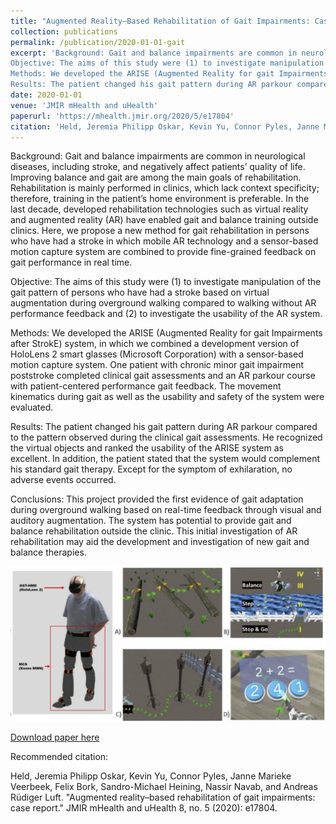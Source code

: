 ```yaml
---
title: "Augmented Reality–Based Rehabilitation of Gait Impairments: Case Report"
collection: publications
permalink: /publication/2020-01-01-gait
excerpt: 'Background: Gait and balance impairments are common in neurological diseases, including stroke, and negatively affect patients’ quality of life. Improving balance and gait are among the main goals of rehabilitation. Rehabilitation is mainly performed in clinics, which lack context specificity; therefore, training in the patient’s home environment is preferable. In the last decade, developed rehabilitation technologies such as virtual reality and augmented reality (AR) have enabled gait and balance training outside clinics. Here, we propose a new method for gait rehabilitation in persons who have had a stroke in which mobile AR technology and a sensor-based motion capture system are combined to provide fine-grained feedback on gait performance in real time.
Objective: The aims of this study were (1) to investigate manipulation of the gait pattern of persons who have had a stroke based on virtual augmentation during overground walking compared to walking without AR performance feedback and (2) to investigate the usability of the AR system.
Methods: We developed the ARISE (Augmented Reality for gait Impairments after StrokE) system, in which we combined a development version of HoloLens 2 smart glasses (Microsoft Corporation) with a sensor-based motion capture system. One patient with chronic minor gait impairment poststroke completed clinical gait assessments and an AR parkour course with patient-centered performance gait feedback. The movement kinematics during gait as well as the usability and safety of the system were evaluated.
Results: The patient changed his gait pattern during AR parkour compared to the pattern …'
date: 2020-01-01
venue: 'JMIR mHealth and uHealth'
paperurl: 'https://mhealth.jmir.org/2020/5/e17804'
citation: 'Held, Jeremia Philipp Oskar, Kevin Yu, Connor Pyles, Janne Marieke Veerbeek, Felix Bork, Sandro-Michael Heining, Nassir Navab, and Andreas Rüdiger Luft. "Augmented reality–based rehabilitation of gait impairments: case report." JMIR mHealth and uHealth 8, no. 5 (2020): e17804.'
---
```

Background:
Gait and balance impairments are common in neurological diseases, including stroke, and negatively affect patients’ quality of life. Improving balance and gait are among the main goals of rehabilitation. Rehabilitation is mainly performed in clinics, which lack context specificity; therefore, training in the patient’s home environment is preferable. In the last decade, developed rehabilitation technologies such as virtual reality and augmented reality (AR) have enabled gait and balance training outside clinics. Here, we propose a new method for gait rehabilitation in persons who have had a stroke in which mobile AR technology and a sensor-based motion capture system are combined to provide fine-grained feedback on gait performance in real time.

Objective:
The aims of this study were (1) to investigate manipulation of the gait pattern of persons who have had a stroke based on virtual augmentation during overground walking compared to walking without AR performance feedback and (2) to investigate the usability of the AR system.

Methods:
We developed the ARISE (Augmented Reality for gait Impairments after StrokE) system, in which we combined a development version of HoloLens 2 smart glasses (Microsoft Corporation) with a sensor-based motion capture system. One patient with chronic minor gait impairment poststroke completed clinical gait assessments and an AR parkour course with patient-centered performance gait feedback. The movement kinematics during gait as well as the usability and safety of the system were evaluated.

Results:
The patient changed his gait pattern during AR parkour compared to the pattern observed during the clinical gait assessments. He recognized the virtual objects and ranked the usability of the ARISE system as excellent. In addition, the patient stated that the system would complement his standard gait therapy. Except for the symptom of exhilaration, no adverse events occurred.

Conclusions:
This project provided the first evidence of gait adaptation during overground walking based on real-time feedback through visual and auditory augmentation. The system has potential to provide gait and balance rehabilitation outside the clinic. This initial investigation of AR rehabilitation may aid the development and investigation of new gait and balance therapies.

![Teaser](images/gaitTeaser.png)

[Download paper here](https://mhealth.jmir.org/2020/5/e17804/PDF)


Recommended citation: 

Held, Jeremia Philipp Oskar, Kevin Yu, Connor Pyles, Janne Marieke Veerbeek, Felix Bork, Sandro-Michael Heining, Nassir Navab, and Andreas Rüdiger Luft. "Augmented reality–based rehabilitation of gait impairments: case report." JMIR mHealth and uHealth 8, no. 5 (2020): e17804.